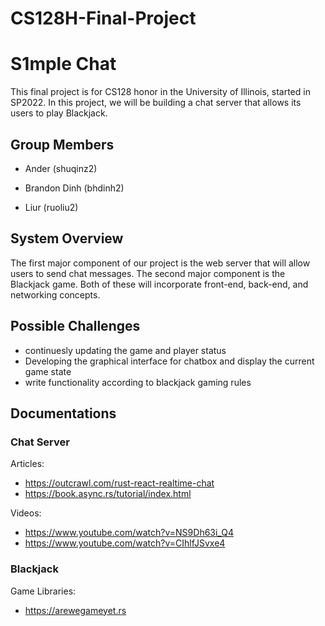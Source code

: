 # CS128H-Final-Project

# S1mple Chat

This final project is for CS128 honor in the University of Illinois, started in SP2022. In this project, we will be building a chat server that allows its users to play Blackjack.

## Group Members

- Ander (shuqinz2)

- Brandon Dinh (bhdinh2)

- Liur (ruoliu2)

## System Overview

The first major component of our project is the web server that will allow users to send chat messages. The second major component is the Blackjack game. Both of these will incorporate front-end, back-end, and networking concepts.

## Possible Challenges

- continuesly updating the game and player status
- Developing the graphical interface for chatbox and display the current game state
- write functionality according to blackjack gaming rules

## Documentations

### Chat Server

Articles:

- https://outcrawl.com/rust-react-realtime-chat
- https://book.async.rs/tutorial/index.html

Videos:

- https://www.youtube.com/watch?v=NS9Dh63i_Q4
- https://www.youtube.com/watch?v=CIhlfJSvxe4

### Blackjack

Game Libraries: 

- https://arewegameyet.rs
